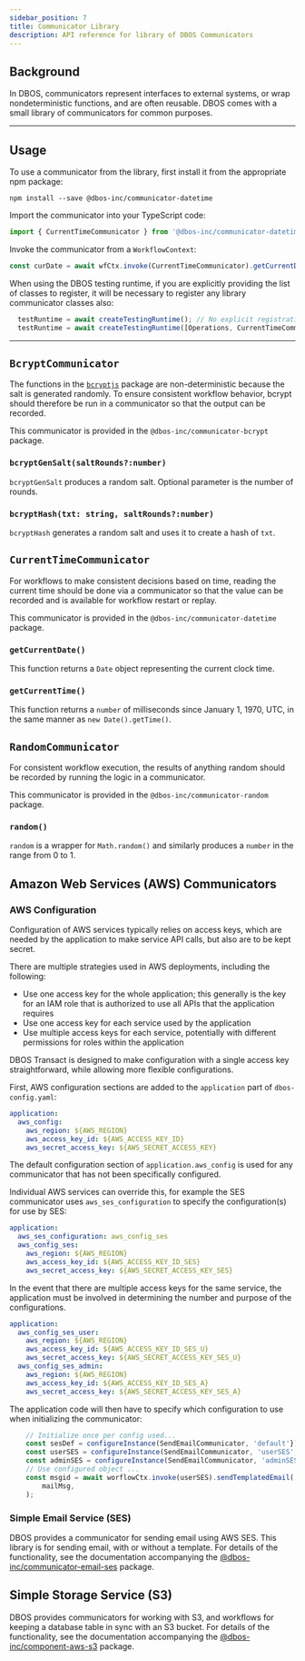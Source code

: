 ```yaml
---
sidebar_position: 7
title: Communicator Library
description: API reference for library of DBOS Communicators
---
```


## Background

In DBOS, communicators represent interfaces to external systems, or wrap nondeterministic functions, and are often reusable.
DBOS comes with a small library of communicators for common purposes.

---

## Usage

To use a communicator from the library, first install it from the appropriate npm package:
```
npm install --save @dbos-inc/communicator-datetime
```

Import the communicator into your TypeScript code:
```typescript
import { CurrentTimeCommunicator } from '@dbos-inc/communicator-datetime';
```

Invoke the communicator from a `WorkflowContext`:
```typescript
const curDate = await wfCtx.invoke(CurrentTimeCommunicator).getCurrentDate();
```

When using the DBOS testing runtime, if you are explicitly providing the list of classes to register, it will be necessary to register any library communicator classes also:
```typescript
  testRuntime = await createTestingRuntime(); // No explicit registration, classes referenced by test will be registered
  testRuntime = await createTestingRuntime([Operations, CurrentTimeCommunicator], "dbos-config.yaml"); // Specify everything
```

---

## `BcryptCommunicator`
The functions in the [`bcryptjs`](https://www.npmjs.com/package/bcryptjs) package are non-deterministic because the salt is generated randomly.  To ensure consistent workflow behavior, bcrypt should therefore be run in a communicator so that the output can be recorded.

This communicator is provided in the `@dbos-inc/communicator-bcrypt` package.

### `bcryptGenSalt(saltRounds?:number)`
`bcryptGenSalt` produces a random salt.  Optional parameter is the number of rounds.

### `bcryptHash(txt: string, saltRounds?:number)`
`bcryptHash` generates a random salt and uses it to create a hash of `txt`.

## `CurrentTimeCommunicator`
For workflows to make consistent decisions based on time, reading the current time should be done via a communicator so that the value can be recorded and is available for workflow restart or replay.

This communicator is provided in the `@dbos-inc/communicator-datetime` package.

### `getCurrentDate()`

This function returns a `Date` object representing the current clock time.

### `getCurrentTime()`
This function returns a `number` of milliseconds since January 1, 1970, UTC, in the same manner as `new Date().getTime()`.

## `RandomCommunicator`
For consistent workflow execution, the results of anything random should be recorded by running the logic in a communicator.

This communicator is provided in the `@dbos-inc/communicator-random` package.

### `random()`
`random` is a wrapper for `Math.random()` and similarly produces a `number` in the range from 0 to 1.

## Amazon Web Services (AWS) Communicators

### AWS Configuration
Configuration of AWS services typically relies on access keys, which are needed by the application to make service API calls, but also are to be kept secret.

There are multiple strategies used in AWS deployments, including the following:
- Use one access key for the whole application; this generally is the key for an IAM role that is authorized to use all APIs that the application requires
- Use one access key for each service used by the application
- Use multiple access keys for each service, potentially with different permissions for roles within the application

DBOS Transact is designed to make configuration with a single access key straightforward, while allowing more flexible configurations.

First, AWS configuration sections are added to the `application` part of `dbos-config.yaml`:
```yaml
application:
  aws_config:
    aws_region: ${AWS_REGION}
    aws_access_key_id: ${AWS_ACCESS_KEY_ID}
    aws_secret_access_key: ${AWS_SECRET_ACCESS_KEY}
```

The default configuration section of `application.aws_config` is used for any communicator that has not been specifically configured.

Individual AWS services can override this, for example the SES communicator uses `aws_ses_configuration` to specify the configuration(s) for use by SES:
```yaml
application:
  aws_ses_configuration: aws_config_ses
  aws_config_ses:
    aws_region: ${AWS_REGION}
    aws_access_key_id: ${AWS_ACCESS_KEY_ID_SES}
    aws_secret_access_key: ${AWS_SECRET_ACCESS_KEY_SES}
```

In the event that there are multiple access keys for the same service, the application must be involved in determining the number and purpose of the configurations.
```yaml
application:
  aws_config_ses_user:
    aws_region: ${AWS_REGION}
    aws_access_key_id: ${AWS_ACCESS_KEY_ID_SES_U}
    aws_secret_access_key: ${AWS_SECRET_ACCESS_KEY_SES_U}
  aws_config_ses_admin:
    aws_region: ${AWS_REGION}
    aws_access_key_id: ${AWS_ACCESS_KEY_ID_SES_A}
    aws_secret_access_key: ${AWS_SECRET_ACCESS_KEY_SES_A}
```

The application code will then have to specify which configuration to use when initializing the communicator:
```typescript
    // Initialize once per config used...
    const sesDef = configureInstance(SendEmailCommunicator, 'default'});
    const userSES = configureInstance(SendEmailCommunicator, 'userSES', {awscfgname: 'aws_config_ses_user'});
    const adminSES = configureInstance(SendEmailCommunicator, 'adminSES', {awscfgname: 'aws_config_ses_admin'});
    // Use configured object ...
    const msgid = await worflowCtx.invoke(userSES).sendTemplatedEmail(
        mailMsg,
    );
```

### Simple Email Service (SES)

DBOS provides a communicator for sending email using AWS SES.  This library is for sending email, with or without a template.  For details of the functionality, see the documentation accompanying the [@dbos-inc/communicator-email-ses](https://github.com/dbos-inc/dbos-transact/tree/main/packages/communicator-email-ses) package.

## Simple Storage Service (S3)

DBOS provides communicators for working with S3, and workflows for keeping a database table in sync with an S3 bucket.  For details of the functionality, see the documentation accompanying the [@dbos-inc/component-aws-s3](https://github.com/dbos-inc/dbos-transact/tree/main/packages/component-aws-s3) package.


